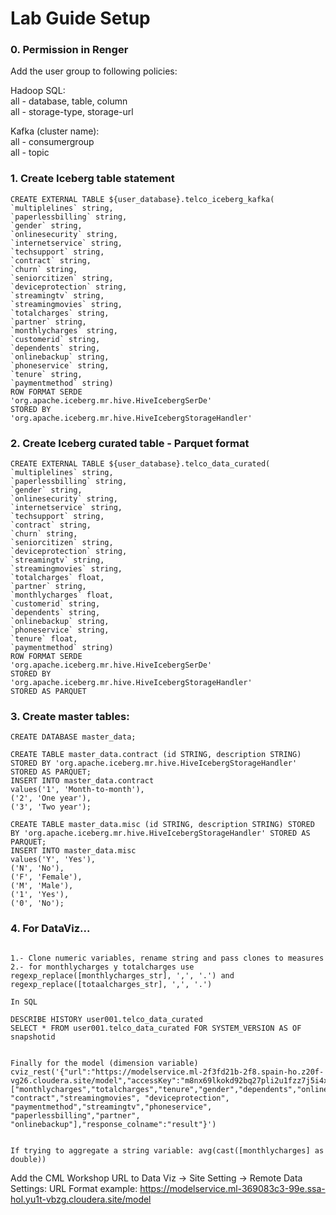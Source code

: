 # Lab Guide Setup

### 0. Permission in Renger  

Add the user group to following policies:  

Hadoop SQL:  
all - database, table, column  
all - storage-type, storage-url  

Kafka (cluster name):  
all - consumergroup  
all - topic  

### 1. Create Iceberg table statement

```
CREATE EXTERNAL TABLE ${user_database}.telco_iceberg_kafka(
`multiplelines` string,
`paperlessbilling` string,
`gender` string,
`onlinesecurity` string,
`internetservice` string,
`techsupport` string,
`contract` string,
`churn` string,
`seniorcitizen` string,
`deviceprotection` string,
`streamingtv` string,
`streamingmovies` string,
`totalcharges` string,
`partner` string,
`monthlycharges` string,
`customerid` string,
`dependents` string,
`onlinebackup` string,
`phoneservice` string,
`tenure` string,
`paymentmethod` string)
ROW FORMAT SERDE
'org.apache.iceberg.mr.hive.HiveIcebergSerDe'
STORED BY
'org.apache.iceberg.mr.hive.HiveIcebergStorageHandler'

```

### 2. Create Iceberg curated table - Parquet format
```
CREATE EXTERNAL TABLE ${user_database}.telco_data_curated(
`multiplelines` string,
`paperlessbilling` string,
`gender` string,
`onlinesecurity` string,
`internetservice` string,
`techsupport` string,
`contract` string,
`churn` string,
`seniorcitizen` string,
`deviceprotection` string,
`streamingtv` string,
`streamingmovies` string,
`totalcharges` float,
`partner` string,
`monthlycharges` float,
`customerid` string,
`dependents` string,
`onlinebackup` string,
`phoneservice` string,
`tenure` float,
`paymentmethod` string)
ROW FORMAT SERDE
'org.apache.iceberg.mr.hive.HiveIcebergSerDe'
STORED BY
'org.apache.iceberg.mr.hive.HiveIcebergStorageHandler' 
STORED AS PARQUET
```

### 3. Create master tables:

```
CREATE DATABASE master_data;

CREATE TABLE master_data.contract (id STRING, description STRING) STORED BY 'org.apache.iceberg.mr.hive.HiveIcebergStorageHandler' STORED AS PARQUET;
INSERT INTO master_data.contract
values('1', 'Month-to-month'),
('2', 'One year'),
('3', 'Two year');

CREATE TABLE master_data.misc (id STRING, description STRING) STORED BY 'org.apache.iceberg.mr.hive.HiveIcebergStorageHandler' STORED AS PARQUET;
INSERT INTO master_data.misc 
values('Y', 'Yes'),
('N', 'No'),
('F', 'Female'),
('M', 'Male'),
('1', 'Yes'), 
('0', 'No');
```

### 4. For DataViz...
```

1.- Clone numeric variables, rename string and pass clones to measures
2.- for monthlycharges y totalcharges use regexp_replace([monthlycharges_str], ',', '.') and regexp_replace([totaalcharges_str], ',', '.')

In SQL

DESCRIBE HISTORY user001.telco_data_curated
SELECT * FROM user001.telco_data_curated FOR SYSTEM_VERSION AS OF snapshotid


Finally for the model (dimension variable)
cviz_rest('{"url":"https://modelservice.ml-2f3fd21b-2f8.spain-ho.z20f-vg26.cloudera.site/model","accessKey":"m8nx69lkokd92bq27pli2u1fzz7j5i4x","colnames":["monthlycharges","totalcharges","tenure","gender","dependents","onlinesecurity","multiplelines","internetservice","seniorcitizen","techsupport", "contract","streamingmovies", "deviceprotection", "paymentmethod","streamingtv","phoneservice", "paperlessbilling","partner", "onlinebackup"],"response_colname":"result"}')


If trying to aggregate a string variable: avg(cast([monthlycharges] as double))

```
Add the CML Workshop URL to Data Viz -> Site Setting -> Remote Data Settings:
URL Format example: https://modelservice.ml-369083c3-99e.ssa-hol.yu1t-vbzg.cloudera.site/model

